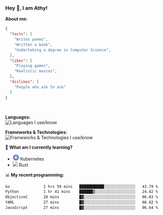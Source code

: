 ### Hey 👋, I am Athy!<br>

**About me:**


```json
{
  "facts": [
    "Writes poems",
    "Written a book",
    "Undertaking a degree in Computer Science",
  ],
  "likes": [
    "Playing games",
    "Realistic movies",
  ],
  "dislikes": [
    "People who ask to ask"
  ]
}
```
<br>


**Languages:**<br>
![Languages I use/know](https://skillicons.dev/icons?i=go,js,py,html,lua,java)

**Frameworks & Technologies:**<br />
![Frameworks & Technologies I use/know](https://skillicons.dev/icons?i=nodejs,nextjs,ts,react,express,docker,kubernetes,mysql,postgresql,mongodb,git,github,tailwind,prisma)

📙 **What am I currently learning?**

- <img height="20" src="https://github.com/devicons/devicon/blob/master/icons/kubernetes/kubernetes-plain.svg" />  Kubernetes
- <img height="20" src="https://cdn.jsdelivr.net/gh/devicons/devicon/icons/rust/rust-plain.svg" /> Rust

📊 **My recent programming:**

<!--START_SECTION:waka-->

```txt
Go               2 hrs 59 mins   ███████████░░░░░░░░░░░░░░   43.79 %
Python           1 hr 41 mins    ██████▒░░░░░░░░░░░░░░░░░░   24.82 %
ObjectiveC       28 mins         █▓░░░░░░░░░░░░░░░░░░░░░░░   06.83 %
YAML             27 mins         █▓░░░░░░░░░░░░░░░░░░░░░░░   06.82 %
JavaScript       27 mins         █▓░░░░░░░░░░░░░░░░░░░░░░░   06.64 %
```

<!--END_SECTION:waka-->
